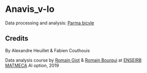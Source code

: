 # Anavis_v-lo

Data processing and analysis: [Parma bicyle](https://www.labri.fr/perso/rgiot/cours/anavis/brut.zip)

## Credits
By Alexandre Heuillet & Fabien Couthouis

Data analysis course by [Romain Giot](https://www.labri.fr/perso/rgiot/) & [Romain Bourqui](https://www.labri.fr/perso/bourqui/) at [ENSEIRB MATMECA](https://enseirb-matmeca.bordeaux-inp.fr/fr) AI option, 2019
